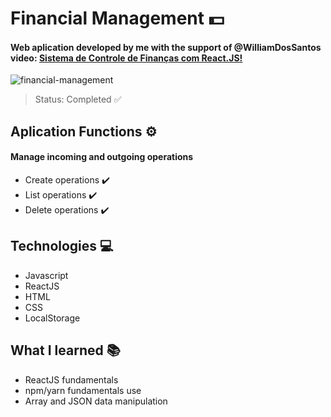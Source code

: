 # Financial Management 💵

#### Web aplication developed by me with the support of @WilliamDosSantos video: <a href="https://youtu.be/pj4vA67olbU" target="blank">Sistema de Controle de Finanças com React.JS!</a>

![financial-management](https://user-images.githubusercontent.com/122778531/214002940-93a80c95-18e5-4559-a557-ef04b91c4d47.jpg)

> Status: Completed ✅


## Aplication Functions ⚙️
#### Manage incoming and outgoing operations 
* Create operations ✔️
* List operations ✔️
* Delete operations ✔️

## Technologies 💻
* Javascript
* ReactJS
* HTML
* CSS
* LocalStorage

## What I learned 📚
* ReactJS fundamentals
* npm/yarn fundamentals use
* Array and JSON data manipulation

